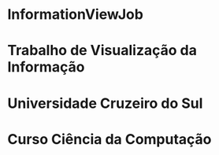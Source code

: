 # InformationViewJob
# Trabalho de Visualização da Informação
# Universidade Cruzeiro do Sul
# Curso Ciência da Computação

